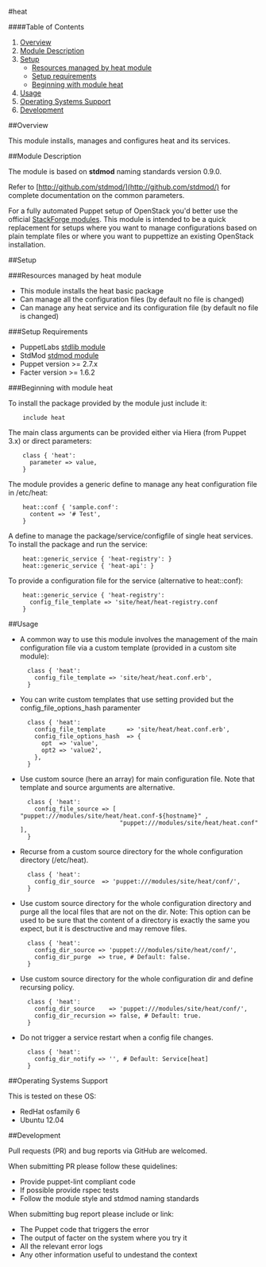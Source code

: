 #heat

####Table of Contents

1. [Overview](#overview)
2. [Module Description](#module-description)
3. [Setup](#setup)
    * [Resources managed by heat module](#resources-managed-by-heat-module)
    * [Setup requirements](#setup-requirements)
    * [Beginning with module heat](#beginning-with-module-heat)
4. [Usage](#usage)
5. [Operating Systems Support](#operating-systems-support)
6. [Development](#development)

##Overview

This module installs, manages and configures heat and its services.

##Module Description

The module is based on **stdmod** naming standards version 0.9.0.

Refer to [http://github.com/stdmod/](http://github.com/stdmod/) for complete documentation on the common parameters.

For a fully automated Puppet setup of OpenStack you'd better use the official [StackForge modules](https://github.com/stackforge/puppet-openstack).
This module is intended to be a quick replacement for setups where you want to manage configurations based on plain template files or where you want to puppettize an existing OpenStack installation.

##Setup

###Resources managed by heat module
* This module installs the heat basic package
* Can manage all the configuration files (by default no file is changed)
* Can manage any heat service and its configuration file (by default no file is changed)

###Setup Requirements
* PuppetLabs [stdlib module](https://github.com/puppetlabs/puppetlabs-stdlib)
* StdMod [stdmod module](https://github.com/stdmod/stdmod)
* Puppet version >= 2.7.x
* Facter version >= 1.6.2

###Beginning with module heat

To install the package provided by the module just include it:

        include heat

The main class arguments can be provided either via Hiera (from Puppet 3.x) or direct parameters:

        class { 'heat':
          parameter => value,
        }

The module provides a generic define to manage any heat configuration file in /etc/heat:

        heat::conf { 'sample.conf':
          content => '# Test',
        }

A define to manage the package/service/configfile of single heat services. To install the package and run the service:

        heat::generic_service { 'heat-registry': }
        heat::generic_service { 'heat-api': }

To provide a configuration file for the service (alternative to heat::conf):

        heat::generic_service { 'heat-registry':
          config_file_template => 'site/heat/heat-registry.conf
        }

##Usage

* A common way to use this module involves the management of the main configuration file via a custom template (provided in a custom site module):

        class { 'heat':
          config_file_template => 'site/heat/heat.conf.erb',
        }

* You can write custom templates that use setting provided but the config_file_options_hash paramenter

        class { 'heat':
          config_file_template      => 'site/heat/heat.conf.erb',
          config_file_options_hash  => {
            opt  => 'value',
            opt2 => 'value2',
          },
        }

* Use custom source (here an array) for main configuration file. Note that template and source arguments are alternative.

        class { 'heat':
          config_file_source => [ "puppet:///modules/site/heat/heat.conf-${hostname}" ,
                                  "puppet:///modules/site/heat/heat.conf" ],
        }


* Recurse from a custom source directory for the whole configuration directory (/etc/heat).

        class { 'heat':
          config_dir_source  => 'puppet:///modules/site/heat/conf/',
        }

* Use custom source directory for the whole configuration directory and purge all the local files that are not on the dir.
  Note: This option can be used to be sure that the content of a directory is exactly the same you expect, but it is desctructive and may remove files.

        class { 'heat':
          config_dir_source => 'puppet:///modules/site/heat/conf/',
          config_dir_purge  => true, # Default: false.
        }

* Use custom source directory for the whole configuration dir and define recursing policy.

        class { 'heat':
          config_dir_source    => 'puppet:///modules/site/heat/conf/',
          config_dir_recursion => false, # Default: true.
        }

* Do not trigger a service restart when a config file changes.

        class { 'heat':
          config_dir_notify => '', # Default: Service[heat]
        }


##Operating Systems Support

This is tested on these OS:
- RedHat osfamily 6
- Ubuntu 12.04


##Development

Pull requests (PR) and bug reports via GitHub are welcomed.

When submitting PR please follow these quidelines:
- Provide puppet-lint compliant code
- If possible provide rspec tests
- Follow the module style and stdmod naming standards

When submitting bug report please include or link:
- The Puppet code that triggers the error
- The output of facter on the system where you try it
- All the relevant error logs
- Any other information useful to undestand the context
